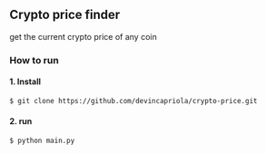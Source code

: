 ## Crypto price finder
get the current crypto price of any coin

### How to run

#### 1. Install

```bash
$ git clone https://github.com/devincapriola/crypto-price.git
```

#### 2. run

```bash
$ python main.py
```
